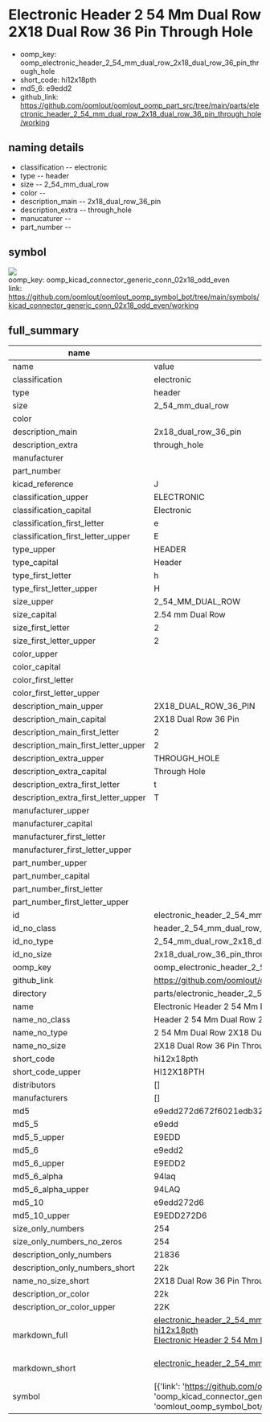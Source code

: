# Electronic Header 2 54 Mm Dual Row 2X18 Dual Row 36 Pin Through Hole

  
* oomp_key: oomp_electronic_header_2_54_mm_dual_row_2x18_dual_row_36_pin_through_hole 
* short_code: hi12x18pth
* md5_6: e9edd2  
* github_link: https://github.com/oomlout/oomlout_oomp_part_src/tree/main/parts/electronic_header_2_54_mm_dual_row_2x18_dual_row_36_pin_through_hole/working  
## naming details
* classification -- electronic
* type -- header
* size -- 2_54_mm_dual_row
* color -- 
* description_main -- 2x18_dual_row_36_pin
* description_extra -- through_hole
* manucaturer -- 
* part_number -- 



## symbol

![](symbol/{index}/working/working_600.png)  
oomp_key: oomp_kicad_connector_generic_conn_02x18_odd_even  
link: https://github.com/oomlout/oomlout_oomp_symbol_bot/tree/main/symbols/kicad_connector_generic_conn_02x18_odd_even/working  


## full_summary
| name | value | 
| --- | --- | 
| name | value | 
| classification | electronic | 
| type | header | 
| size | 2_54_mm_dual_row | 
| color |  | 
| description_main | 2x18_dual_row_36_pin | 
| description_extra | through_hole | 
| manufacturer |  | 
| part_number |  | 
| kicad_reference | J | 
| classification_upper | ELECTRONIC | 
| classification_capital | Electronic | 
| classification_first_letter | e | 
| classification_first_letter_upper | E | 
| type_upper | HEADER | 
| type_capital | Header | 
| type_first_letter | h | 
| type_first_letter_upper | H | 
| size_upper | 2_54_MM_DUAL_ROW | 
| size_capital | 2.54 mm Dual Row | 
| size_first_letter | 2 | 
| size_first_letter_upper | 2 | 
| color_upper |  | 
| color_capital |  | 
| color_first_letter |  | 
| color_first_letter_upper |  | 
| description_main_upper | 2X18_DUAL_ROW_36_PIN | 
| description_main_capital | 2X18 Dual Row 36 Pin | 
| description_main_first_letter | 2 | 
| description_main_first_letter_upper | 2 | 
| description_extra_upper | THROUGH_HOLE | 
| description_extra_capital | Through Hole | 
| description_extra_first_letter | t | 
| description_extra_first_letter_upper | T | 
| manufacturer_upper |  | 
| manufacturer_capital |  | 
| manufacturer_first_letter |  | 
| manufacturer_first_letter_upper |  | 
| part_number_upper |  | 
| part_number_capital |  | 
| part_number_first_letter |  | 
| part_number_first_letter_upper |  | 
| id | electronic_header_2_54_mm_dual_row_2x18_dual_row_36_pin_through_hole | 
| id_no_class | header_2_54_mm_dual_row_2x18_dual_row_36_pin_through_hole | 
| id_no_type | 2_54_mm_dual_row_2x18_dual_row_36_pin_through_hole | 
| id_no_size | 2x18_dual_row_36_pin_through_hole | 
| oomp_key | oomp_electronic_header_2_54_mm_dual_row_2x18_dual_row_36_pin_through_hole | 
| github_link | https://github.com/oomlout/oomlout_oomp_part_src/tree/main/parts/electronic_header_2_54_mm_dual_row_2x18_dual_row_36_pin_through_hole/working | 
| directory | parts/electronic_header_2_54_mm_dual_row_2x18_dual_row_36_pin_through_hole | 
| name | Electronic Header 2 54 Mm Dual Row 2X18 Dual Row 36 Pin Through Hole | 
| name_no_class | Header 2 54 Mm Dual Row 2X18 Dual Row 36 Pin Through Hole | 
| name_no_type | 2 54 Mm Dual Row 2X18 Dual Row 36 Pin Through Hole | 
| name_no_size | 2X18 Dual Row 36 Pin Through Hole | 
| short_code | hi12x18pth | 
| short_code_upper | HI12X18PTH | 
| distributors | [] | 
| manufacturers | [] | 
| md5 | e9edd272d672f6021edb32b6ed475db3 | 
| md5_5 | e9edd | 
| md5_5_upper | E9EDD | 
| md5_6 | e9edd2 | 
| md5_6_upper | E9EDD2 | 
| md5_6_alpha | 94laq | 
| md5_6_alpha_upper | 94LAQ | 
| md5_10 | e9edd272d6 | 
| md5_10_upper | E9EDD272D6 | 
| size_only_numbers | 254 | 
| size_only_numbers_no_zeros | 254 | 
| description_only_numbers | 21836 | 
| description_only_numbers_short | 22k | 
| name_no_size_short | 2X18 Dual Row 36 Pin Through Hole | 
| description_or_color | 22k | 
| description_or_color_upper | 22K | 
| markdown_full | [electronic_header_2_54_mm_dual_row_2x18_dual_row_36_pin_through_hole](https://github.com/oomlout/oomlout_oomp_part_src/tree/main/parts/electronic_header_2_54_mm_dual_row_2x18_dual_row_36_pin_through_hole/working)<br>[hi12x18pth](https://github.com/oomlout/oomlout_oomp_part_src/tree/main/parts/electronic_header_2_54_mm_dual_row_2x18_dual_row_36_pin_through_hole/working)<br>[Electronic Header 2 54 Mm Dual Row 2X18 Dual Row 36 Pin Through Hole](https://github.com/oomlout/oomlout_oomp_part_src/tree/main/parts/electronic_header_2_54_mm_dual_row_2x18_dual_row_36_pin_through_hole/working)<br><br> | 
| markdown_short | [electronic_header_2_54_mm_dual_row_2x18_dual_row_36_pin_through_hole](https://github.com/oomlout/oomlout_oomp_part_src/tree/main/parts/electronic_header_2_54_mm_dual_row_2x18_dual_row_36_pin_through_hole/working)<br><br> | 
| symbol | [{'link': 'https://github.com/oomlout/oomlout_oomp_symbol_bot/tree/main/symbols/kicad_connector_generic_conn_02x18_odd_even', 'oomp_key': 'oomp_kicad_connector_generic_conn_02x18_odd_even', 'directory': 'oomlout_oomp_symbol_bot/symbols/kicad_connector_generic_conn_02x18_odd_even//working/working.kicad_sym', 'index': 0}] | 
